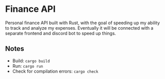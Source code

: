 # Finance API

Personal finance API built with Rust, with the goal of speeding up my ability to track and analyze my expenses. Eventually it will be connected with a separate frontend and discord bot to speed up things.

## Notes

- Build: `cargo build`
- Run: `cargo run`
- Check for compilation errors: `cargo check`
